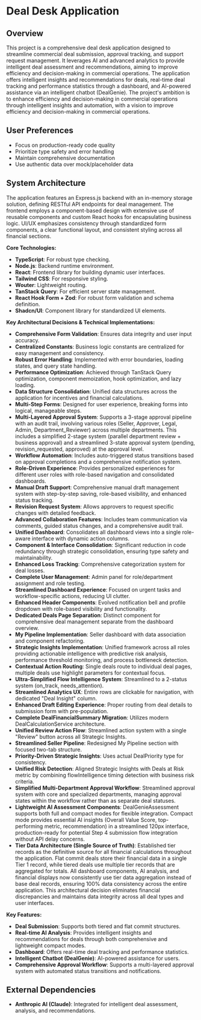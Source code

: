 # Deal Desk Application

## Overview
This project is a comprehensive deal desk application designed to streamline commercial deal submission, approval tracking, and support request management. It leverages AI and advanced analytics to provide intelligent deal assessment and recommendations, aiming to improve efficiency and decision-making in commercial operations. The application offers intelligent insights and recommendations for deals, real-time deal tracking and performance statistics through a dashboard, and AI-powered assistance via an intelligent chatbot (DealGenie). The project's ambition is to enhance efficiency and decision-making in commercial operations through intelligent insights and automation, with a vision to improve efficiency and decision-making in commercial operations.

## User Preferences
- Focus on production-ready code quality
- Prioritize type safety and error handling
- Maintain comprehensive documentation
- Use authentic data over mock/placeholder data

## System Architecture
The application features an Express.js backend with an in-memory storage solution, defining RESTful API endpoints for deal management. The frontend employs a component-based design with extensive use of reusable components and custom React hooks for encapsulating business logic. UI/UX emphasizes consistency through standardized form components, a clear functional layout, and consistent styling across all financial sections.

**Core Technologies:**
- **TypeScript**: For robust type checking.
- **Node.js**: Backend runtime environment.
- **React**: Frontend library for building dynamic user interfaces.
- **Tailwind CSS**: For responsive styling.
- **Wouter**: Lightweight routing.
- **TanStack Query**: For efficient server state management.
- **React Hook Form + Zod**: For robust form validation and schema definition.
- **Shadcn/UI**: Component library for standardized UI elements.

**Key Architectural Decisions & Technical Implementations:**
- **Comprehensive Form Validation**: Ensures data integrity and user input accuracy.
- **Centralized Constants**: Business logic constants are centralized for easy management and consistency.
- **Robust Error Handling**: Implemented with error boundaries, loading states, and query state handling.
- **Performance Optimization**: Achieved through TanStack Query optimization, component memoization, hook optimization, and lazy loading.
- **Data Structure Consolidation**: Unified data structures across the application for incentives and financial calculations.
- **Multi-Step Forms**: Designed for user experience, breaking forms into logical, manageable steps.
- **Multi-Layered Approval System**: Supports a 3-stage approval pipeline with an audit trail, involving various roles (Seller, Approver, Legal, Admin, Department_Reviewer) across multiple departments. This includes a simplified 2-stage system (parallel department review + business approval) and a streamlined 3-state approval system (pending, revision_requested, approved) at the approval level.
- **Workflow Automation**: Includes auto-triggered status transitions based on approval completions and a comprehensive notification system.
- **Role-Driven Experience**: Provides personalized experiences for different user roles with role-based navigation and consolidated dashboards.
- **Manual Draft Support**: Comprehensive manual draft management system with step-by-step saving, role-based visibility, and enhanced status tracking.
- **Revision Request System**: Allows approvers to request specific changes with detailed feedback.
- **Advanced Collaboration Features**: Includes team communication via comments, guided status changes, and a comprehensive audit trail.
- **Unified Dashboard**: Consolidates all dashboard views into a single role-aware interface with dynamic action columns.
- **Component & Interface Consolidation**: Significant reduction in code redundancy through strategic consolidation, ensuring type safety and maintainability.
- **Enhanced Loss Tracking**: Comprehensive categorization system for deal losses.
- **Complete User Management**: Admin panel for role/department assignment and role testing.
- **Streamlined Dashboard Experience**: Focused on urgent tasks and workflow-specific actions, reducing UI clutter.
- **Enhanced Header Components**: Evolved notification bell and profile dropdown with role-based visibility and functionality.
- **Dedicated Deals Page Separation**: Distinct component for comprehensive deal management separate from the dashboard overview.
- **My Pipeline Implementation**: Seller dashboard with data association and component refactoring.
- **Strategic Insights Implementation**: Unified framework across all roles providing actionable intelligence with predictive risk analysis, performance threshold monitoring, and process bottleneck detection.
- **Contextual Action Routing**: Single deals route to individual deal pages, multiple deals use highlight parameters for contextual focus.
- **Ultra-Simplified Flow Intelligence System**: Streamlined to a 2-status system (on_track, needs_attention).
- **Streamlined Analytics UX**: Entire rows are clickable for navigation, with dedicated "Deal Insight" column.
- **Enhanced Draft Editing Experience**: Proper routing from deal details to submission form with pre-population.
- **Complete DealFinancialSummary Migration**: Utilizes modern DealCalculationService architecture.
- **Unified Review Action Flow**: Streamlined action system with a single "Review" button across all Strategic Insights.
- **Streamlined Seller Pipeline**: Redesigned My Pipeline section with focused two-tab structure.
- **Priority-Driven Strategic Insights**: Uses actual DealPriority type for consistency.
- **Unified Risk Detection**: Aligned Strategic Insights with Deals at Risk metric by combining flowIntelligence timing detection with business risk criteria.
- **Simplified Multi-Department Approval Workflow**: Streamlined approval system with core and specialized departments, managing approval states within the workflow rather than as separate deal statuses.
- **Lightweight AI Assessment Components**: DealGenieAssessment supports both full and compact modes for flexible integration. Compact mode provides essential AI insights (Overall Value Score, top-performing metric, recommendation) in a streamlined 120px interface, production-ready for potential Step 4 submission flow integration without API delay concerns.
- **Tier Data Architecture (Single Source of Truth)**: Established tier records as the definitive source for all financial calculations throughout the application. Flat commit deals store their financial data in a single Tier 1 record, while tiered deals use multiple tier records that are aggregated for totals. All dashboard components, AI analysis, and financial displays now consistently use tier data aggregation instead of base deal records, ensuring 100% data consistency across the entire application. This architectural decision eliminates financial discrepancies and maintains data integrity across all deal types and user interfaces.

**Key Features:**
- **Deal Submission**: Supports both tiered and flat commit structures.
- **Real-time AI Analysis**: Provides intelligent insights and recommendations for deals through both comprehensive and lightweight compact modes.
- **Dashboard**: Offers real-time deal tracking and performance statistics.
- **Intelligent Chatbot (DealGenie)**: AI-powered assistance for users.
- **Comprehensive Approval Workflow**: Supports a multi-layered approval system with automated status transitions and notifications.

## External Dependencies
- **Anthropic AI (Claude)**: Integrated for intelligent deal assessment, analysis, and recommendations.